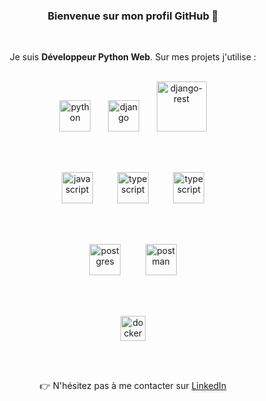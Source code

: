 <div align="center">
  
<h3>Bienvenue sur mon profil GitHub 🙂</h3>
  
<br>

Je suis **Développeur Python Web**. Sur mes projets j'utilise :
  
<br>

<img src="https://www.python.org/static/community_logos/python-logo-generic.svg" alt="python" height="50"/>
&nbsp;&nbsp;&nbsp;&nbsp;&nbsp;
<img src="https://static.djangoproject.com/img/logos/django-logo-negative.svg" alt="django" height="50"/>
&nbsp;&nbsp;&nbsp;&nbsp;&nbsp;
<img src="https://www.django-rest-framework.org/img/logo.png" alt="django-rest" height="80"/>

<br><br>

<img src="https://upload.wikimedia.org/wikipedia/commons/6/6a/JavaScript-logo.png" alt="javascript" height="50"/>
&nbsp;&nbsp;&nbsp;&nbsp;&nbsp;&nbsp;&nbsp;&nbsp;
<img src="https://upload.wikimedia.org/wikipedia/commons/thumb/4/4c/Typescript_logo_2020.svg/1200px-Typescript_logo_2020.svg.png" alt="typescript" height="50"/>
&nbsp;&nbsp;&nbsp;&nbsp;&nbsp;&nbsp;&nbsp;&nbsp;
<img src="https://upload.wikimedia.org/wikipedia/commons/9/95/Vue.js_Logo_2.svg" alt="typescript" height="50"/>

<br><br>

<img src="https://upload.wikimedia.org/wikipedia/commons/thumb/2/29/Postgresql_elephant.svg/1200px-Postgresql_elephant.svg.png" alt="postgres" height="50"/>
&nbsp;&nbsp;&nbsp;&nbsp;&nbsp;&nbsp;&nbsp;&nbsp;
<img src="https://upload.wikimedia.org/wikipedia/commons/c/c2/Postman_%28software%29.png" alt="postman" height="50"/>

<br><br>

<img src="https://www.docker.com/wp-content/uploads/2022/03/horizontal-logo-monochromatic-white.png" alt="docker" height="40"/>

<br><br>

👉 N'hésitez pas à me contacter sur <a href="https://www.linkedin.com/in/roman-saint-hilaire-209341b7/"  target="_blank"> LinkedIn</a>

</div>
